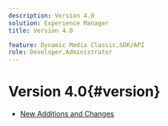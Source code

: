 ```yaml
---
description: Version 4.0
solution: Experience Manager
title: Version 4.0

feature: Dynamic Media Classic,SDK/API
role: Developer,Administrator
---
```


# Version 4.0{#version}

* [New Additions and Changes](r-4-0-new.md)

